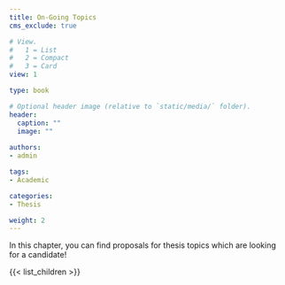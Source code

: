 ```yaml
---
title: On-Going Topics
cms_exclude: true

# View.
#   1 = List
#   2 = Compact
#   3 = Card
view: 1

type: book

# Optional header image (relative to `static/media/` folder).
header:
  caption: ""
  image: ""
  
authors:
- admin

tags:
- Academic

categories:
- Thesis  

weight: 2
---
```


In this chapter, you can find proposals for thesis topics which are looking for a candidate! 

 {{< list_children >}} 
 
